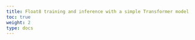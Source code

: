 ```yaml
---
title: Float8 training and inference with a simple Transformer model
toc: true
weight: 2
type: docs
---
```

